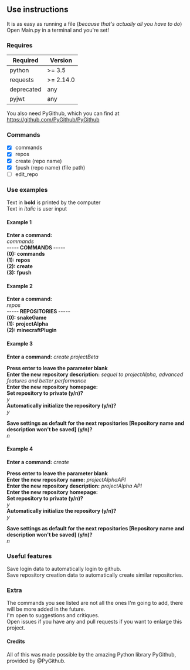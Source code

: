 ## Use instructions
It is as easy as running a file (*because that's actually all you have to do*)  
Open Main.py in a terminal and you're set!

### Requires
Required | Version
---------|---------
python | >= 3.5
requests | >= 2.14.0
deprecated | any
pyjwt | any

You also need PyGithub, which you can find at https://github.com/PyGithub/PyGithub

### Commands
- [x] commands
- [x] repos
- [x] create (repo name)
- [x] fpush (repo name) (file path)
- [ ] edit_repo

### Use examples
Text in **bold** is printed by the computer  
Text in *italic* is user input

#### Example 1
**Enter a command:**  
*commands*  
**----- COMMANDS -----**  
**(0): commands**  
**(1): repos**  
**(2): create**  
**(3): fpush**

#### Example 2
**Enter a command:**  
*repos*  
**----- REPOSITORIES -----**  
**(0): snakeGame**  
**(1): projectAlpha**  
**(2): minecraftPlugin**

#### Example 3
**Enter a command:**
*create projectBeta*

**Press enter to leave the parameter blank**  
**Enter the new repository description:** *sequel to projectAlpha, advanced features and better performance*  
**Enter the new repository homepage:**    
**Set repository to private (y/n)?**  
*y*  
**Automatically initialize the repository (y/n)?**  
*y*  

**Save settings as default for the next repositories [Repository name and description won't be saved] (y/n)?**  
*n*

#### Example 4
**Enter a command:**
*create*

**Press enter to leave the parameter blank**  
**Enter the new repository name:** *projectAlphaAPI*  
**Enter the new repository description:** *projectAlpha API*  
**Enter the new repository homepage:**    
**Set repository to private (y/n)?**  
*y*  
**Automatically initialize the repository (y/n)?**  
*y*  

**Save settings as default for the next repositories [Repository name and description won't be saved] (y/n)?**  
*n*

### Useful features
Save login data to automatically login to github.  
Save repository creation data to automatically create similar repositories.


### Extra
The commands you see listed are not all the ones I'm going to add, there will be more added in the future.  
I'm open to suggestions and critiques.  
Open issues if you have any and pull requests if you want to enlarge this project.

#### Credits
All of this was made possible by the amazing Python library PyGithub, provided by @PyGithub.